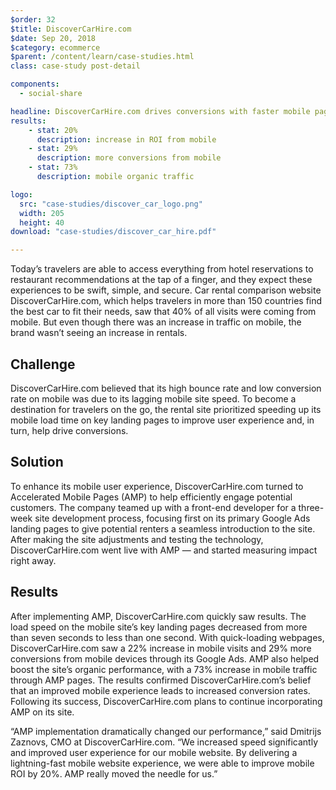 ```yaml
---
$order: 32
$title: DiscoverCarHire.com
$date: Sep 20, 2018
$category: ecommerce
$parent: /content/learn/case-studies.html
class: case-study post-detail

components:
  - social-share

headline: DiscoverCarHire.com drives conversions with faster mobile page load times via AMP
results:
    - stat: 20%
      description: increase in ROI from mobile
    - stat: 29% 
      description: more conversions from mobile
    - stat: 73%
      description: mobile organic traffic

logo:
  src: "case-studies/discover_car_logo.png"
  width: 205
  height: 40
download: "case-studies/discover_car_hire.pdf"

---
```



<div class="img-left">
    <amp-img width="503" height="950" layout="responsive" src="/static/img/case-studies/discover_car_1.png"></amp-img>
</div>

Today’s travelers are able to access everything from hotel reservations to restaurant recommendations at the tap of a finger, and they expect these experiences to be swift, simple, and secure. Car rental comparison website DiscoverCarHire.com, which helps travelers in more than 150 countries find the best car to fit their needs, saw that 40% of all visits were coming from mobile. But even though there was an increase in traffic on mobile, the brand wasn’t seeing an increase in rentals.

## Challenge

DiscoverCarHire.com believed that its high bounce rate and low conversion rate on mobile was due to its lagging mobile site speed. To become a destination for travelers on the go, the rental site prioritized speeding up its mobile load time on key landing pages to improve user experience and, in turn, help drive conversions.


## Solution

To enhance its mobile user experience, DiscoverCarHire.com turned to Accelerated Mobile Pages (AMP) to help efficiently engage potential customers. The company teamed up with a front-end developer for a three-week site development process, focusing first on its primary Google Ads landing pages to give potential renters a seamless introduction to the site. After making the site adjustments and testing the technology, DiscoverCarHire.com went live with AMP — and started measuring impact right away. 

## Results

After implementing AMP, DiscoverCarHire.com quickly saw results. The load speed on the mobile site’s key landing pages decreased from more than seven seconds to less than one second. With quick-loading webpages, DiscoverCarHire.com saw a 22% increase in mobile visits and 29% more conversions from mobile devices through its Google Ads. AMP also helped boost the site’s organic performance, with a 73% increase in mobile traffic through AMP pages. The results confirmed DiscoverCarHire.com’s belief that an improved mobile experience leads to increased conversion rates. Following its success, DiscoverCarHire.com plans to continue incorporating AMP on its site. 

“AMP implementation dramatically changed our performance,” said Dmitrijs Zaznovs, CMO at DiscoverCarHire.com. “We increased speed significantly and improved user experience for our mobile website. By delivering a lightning-fast mobile website experience, we were able to improve mobile ROI by 20%. AMP really moved the needle for us.” 

